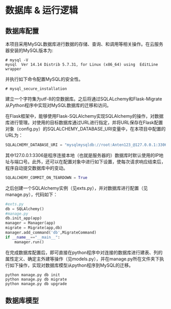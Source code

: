 # 数据库 & 运行逻辑

## 数据库配置

本项目采用MySQL数据库进行数据的存储、查询、和调用等相关操作。在云服务器安装的MySQL版本为:

```
# mysql -V
mysql  Ver 14.14 Distrib 5.7.31, for Linux (x86_64) using  EditLine wrapper
```

并执行如下命令配置MySQL的安全性。

```
# mysql_secure_installation
```

建立一个字符集为utf-8的空数据库。之后将通过SQLALchemy和Flask-Migrate从Python程序中实现对MySQL数据库的迁移和访问。



在Flask框架中，能够使用Flask-SQLAlchemy实现SQLAlchemy的操作，对数据库进行管理。对使用的目标数据库通过URL进行指定，并将URL保存在Flask配置对象（config.py）的SQLALCHEMY_DATABASE_URI变量中，在本项目中配置的URL为：

```python
SQLALCHEMY_DATABASE_URI = "mysqlmysqldb://root:Anten123_@127.0.0.1:3306/DB3?charset=utf8"
```

其中127.0.0.1:3306是程序连接本地（也就是服务器的）数据库时默认使用的IP地址与端口号。此外，还可以在配置对象中进行如下设置，使每次请求响应结束后，程序自动提交数据库中的变动。

```python
SQLALCHEMY_COMMIT_ON_TEARDOWN = True
```

之后创建一个SQLAlchemy实例（见exts.py），并对数据库进行配置（见manage.py），代码如下：

```python
#exts.py
db = SQLAlchemy()
#manage.py
db.init_app(app)
manager = Manager(app)
migrate = Migrate(app,db)
manager.add_command('db',MigrateCommand)
if __name__=="__main__":
    manager.run()
```



在完成数据库配置后，即可直接在python程序中对连接的数据库进行建表、列的属性定义、确定主外建等操作（见models.py），并在manage.py所在文件夹下执行如下操作，实现对数据库模型从python程序到MySQL的迁移。

```
python manage.py db init
python manage.py db migrate
python manage.py db upgrade
```







## 数据库模型





